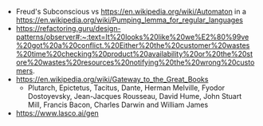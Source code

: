 - Freud's Subconscious vs https://en.wikipedia.org/wiki/Automaton in a https://en.wikipedia.org/wiki/Pumping_lemma_for_regular_languages 
- https://refactoring.guru/design-patterns/observer#:~:text=It%20looks%20like%20we%E2%80%99ve%20got%20a%20conflict.%20Either%20the%20customer%20wastes%20time%20checking%20product%20availability%20or%20the%20store%20wastes%20resources%20notifying%20the%20wrong%20customers.
- https://en.wikipedia.org/wiki/Gateway_to_the_Great_Books
	- Plutarch, Epictetus, Tacitus, Dante, Herman Melville, Fyodor Dostoyevsky, Jean-Jacques Rousseau, David Hume, John Stuart Mill, Francis Bacon, Charles Darwin and William James
- https://www.lasco.ai/gen